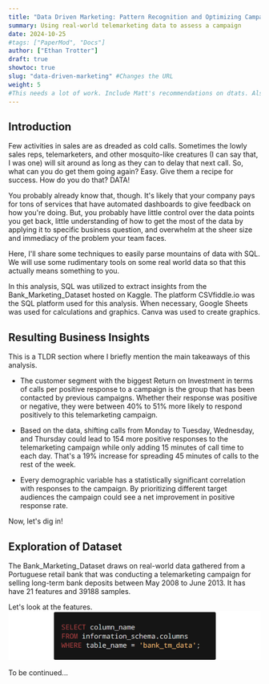 ```yaml
---
title: "Data Driven Marketing: Pattern Recognition and Optimizing Campaigns with SQL and Stats"
summary: Using real-world telemarketing data to assess a campaign
date: 2024-10-25
#tags: ["PaperMod", "Docs"]
author: ["Ethan Trotter"]
draft: true
showtoc: true
slug: "data-driven-marketing" #Changes the URL
weight: 5
#This needs a lot of work. Include Matt's recommendations on dtats. Also, look at Christine Jiang's feedback on data portfolios. Suggestion to myself: Do something like "Three statistical models, informed by real world data." So, I can get rid of the shit data
---
```


## Introduction

Few activities in sales are as dreaded as cold calls. Sometimes the lowly sales reps, telemarketers, and other mosquito-like creatures (I can say that, I was one) will sit around as long as they can to delay that next call. So, what can you do get them going again? Easy. Give them a recipe for success. How do you do that? DATA!

You probably already know that, though. It's likely that your company pays for tons of services that have automated dashboards to give feedback on how you're doing. But, you probably have little control over the data points you get back, little understanding of how to get the most of the data by applying it to specific business question, and overwhelm at the sheer size and immediacy of the problem your team faces.

Here, I'll share some techniques to easily parse mountains of data with SQL. We will use some rudimentary tools on some real world data so that this actually means something to you.

In this analysis, SQL was utilized to extract insights from the Bank_Marketing_Dataset hosted on Kaggle. The platform CSVfiddle.io was the SQL platform used for this analysis. When necessary, Google Sheets was used for calculations and graphics. Canva was used to create graphics.

## Resulting Business Insights

This is a TLDR section where I briefly mention the main takeaways of this analysis. 

- The customer segment with the biggest Return on Investment in terms of calls per positive response to a campaign is the group that has been contacted by previous campaigns. Whether their response was positive or negative, they were between 40% to 51% more likely to respond positively to this telemarketing campaign.

- Based on the data, shifting calls from Monday to Tuesday, Wednesday, and Thursday could lead to 154 more positive responses to the telemarketing campaign while only adding 15 minutes of call time to each day. That's a 19% increase for spreading 45 minutes of calls to the rest of the week.  

- Every demographic variable has a statistically significant correlation with responses to the campaign. By prioritizing different target audiences the campaign could see a net improvement in positive response rate. 

Now, let's dig in!

## Exploration of Dataset

The Bank_Marketing_Dataset draws on real-world data gathered from a Portuguese retail bank that was conducting a telemarketing campaign for selling long-term bank deposits between May 2008 to June 2013. It has have 21 features and 39188 samples. 

Let's look at the features.
![alt text](images/SQL_Query1.png)

To be continued...